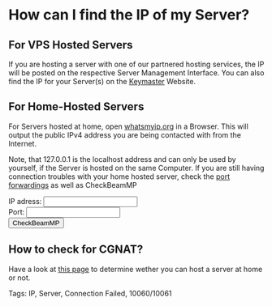 # How can I find the IP of my Server?

## For VPS Hosted Servers
If you are hosting a server with one of our partnered hosting services, the IP will be posted on the respective Server Management Interface.
You can also find the IP for your Server(s) on the [Keymaster](https://keymaster.beammp.com/login) Website.

## For Home-Hosted Servers
For Servers hosted at home, open [whatsmyip.org](https://whatsmyip.org) in a Browser.
This will output the public IPv4 address you are being contacted with from the Internet.

Note, that 127.0.0.1 is the localhost address and can only be used by yourself, if the Server is hosted on the same Computer.
If you are still having connection troubles with your home hosted server, check the [port forwardings](https://docs.beammp.com/server/port-forwarding/) as well as CheckBeamMP

<form action="https://check.beammp.com/api/v2/beammp/" method="get" target="_blank">
  <label for="ip">IP adress:</label>
  <input type="text" id="ip" name="ip"><br>
  <label for="port">Port:</label>
  <input type="text" id="port" name="port"><br>
  <input type="submit" value="CheckBeamMP">
</form>

## How to check for CGNAT?
Have a look at [this page](https://docs.beammp.com/FAQ/How-to-check-for-CGNAT/) to determine wether you can host a server at home or not.


Tags: IP, Server, Connection Failed, 10060/10061
